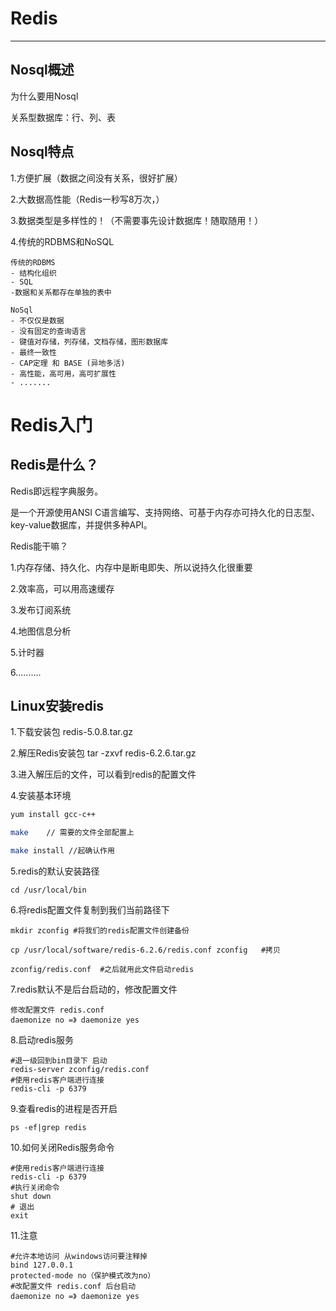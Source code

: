 # Redis

------

## Nosql概述

为什么要用Nosql

 关系型数据库：行、列、表

## Nosql特点

1.方便扩展（数据之间没有关系，很好扩展）

2.大数据高性能（Redis一秒写8万次，）

3.数据类型是多样性的！（不需要事先设计数据库！随取随用！）

4.传统的RDBMS和NoSQL

```
传统的RDBMS
- 结构化组织
- SQL
-数据和关系都存在单独的表中
```

```
NoSql
- 不仅仅是数据
- 没有固定的查询语言
- 键值对存储，列存储，文档存储，图形数据库
- 最终一致性
- CAP定理 和 BASE (异地多活)
- 高性能，高可用，高可扩展性
- .......
```

#  Redis入门

## Redis是什么？

Redis即远程字典服务。

是一个开源使用ANSI C语言编写、支持网络、可基于内存亦可持久化的日志型、key-value数据库，并提供多种API。

Redis能干嘛？

1.内存存储、持久化、内存中是断电即失、所以说持久化很重要

2.效率高，可以用高速缓存

3.发布订阅系统

4.地图信息分析

5.计时器

6..........

## Linux安装redis

1.下载安装包 redis-5.0.8.tar.gz

2.解压Redis安装包  tar -zxvf redis-6.2.6.tar.gz

3.进入解压后的文件，可以看到redis的配置文件 

4.安装基本环境 

```bash
yum install gcc-c++ 

make	// 需要的文件全部配置上

make install //起确认作用
```

5.redis的默认安装路径

 ```shell
 cd /usr/local/bin
 ```

6.将redis配置文件复制到我们当前路径下

```shell
mkdir zconfig #将我们的redis配置文件创建备份

cp /usr/local/software/redis-6.2.6/redis.conf zconfig   #拷贝

zconfig/redis.conf	#之后就用此文件启动redis
```

7.redis默认不是后台启动的，修改配置文件

```
修改配置文件 redis.conf
daemonize no =》 daemonize yes
```

8.启动redis服务

```shell
#退一级回到bin目录下 启动
redis-server zconfig/redis.conf 
#使用redis客户端进行连接
redis-cli -p 6379
```

9.查看redis的进程是否开启

```shell
ps -ef|grep redis
```

10.如何关闭Redis服务命令

```shell
#使用redis客户端进行连接
redis-cli -p 6379
#执行关闭命令
shut down
# 退出
exit  
```

11.注意

```shell
#允许本地访问 从windows访问要注释掉
bind 127.0.0.1 
protected-mode no（保护模式改为no）
#改配置文件 redis.conf 后台启动
daemonize no =》 daemonize yes
```









